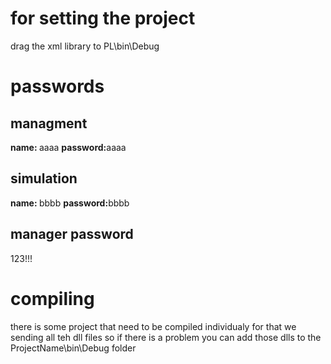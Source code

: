 <h1>
for setting the project
</h1>
drag the xml library to PL\bin\Debug
<h1>
passwords
</h1>
<h2>managment</h2>
<b>name: </b>aaaa
<b>password:</b>aaaa
<h2>simulation</h2>
<b>name: </b>bbbb
<b>password:</b>bbbb
<h2>manager password</h2>
123!!!
<h1>compiling</h1>
there is some project that need to be compiled individualy
for that we sending all teh dll files so if there is a problem you can add those dlls to the ProjectName\bin\Debug folder

